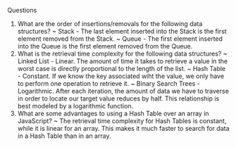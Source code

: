 Questions

1. What are the order of insertions/removals for the following data structures?
	~ Stack
		- The last element inserted into the Stack is the first element removed from the Stack.
	~ Queue
		- The first element inserted into the Queue is the first element removed from the Queue.
2. What is the retrieval time complexity for the following data structures?
	~ Linked List
		- Linear. The amount of time it takes to retrieve a value in the worst case is directly proportional to the length of the list.
	~ Hash Table
		- Constant. If we know the key associated wiht the value, we only have to perform one operation to retrieve it.
	~ Binary Search Trees
		- Logarithmic. After each iteration, the amount of data we have to traverse in order to locate our target value reduces by half. This relationship is best modeled by a logarithmic function.
3. What are some advantages to using a Hash Table over an array in JavaScript? 
	~ The retrieval time complexity for Hash Tables is constant, while it is linear for an array. This makes it much faster to search for data in a Hash Table than in an array.